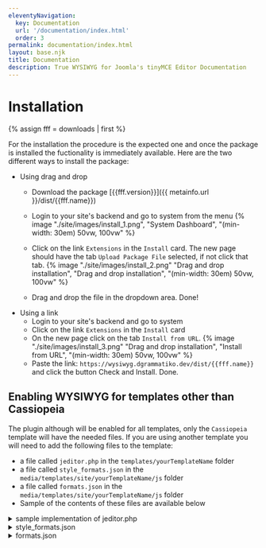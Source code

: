 ```yaml
---
eleventyNavigation:
  key: Documentation
  url: '/documentation/index.html'
  order: 3
permalink: documentation/index.html
layout: base.njk
title: Documentation
description: True WYSIWYG for Joomla's tinyMCE Editor Documentation
---
```


# Installation

{% assign fff = downloads | first %}

For the installation the procedure is the expected one and once the package is installed the fuctionality is immediately available. Here are the two different ways to install the package:
- Using drag and drop
  - Download the package [{{fff.version}}]({{ metainfo.url }}/dist/{{fff.name}})
  - Login to your site's backend and go to system from the menu {% image "./site/images/install_1.png", "System Dashboard", "(min-width: 30em) 50vw, 100vw" %}

  - Click on the link `Extensions` in the `Install` card. The new page should have the tab `Upload Package File` selected, if not click that tab.   {% image "./site/images/install_2.png" "Drag and drop installation", "Drag and drop installation", "(min-width: 30em) 50vw, 100vw" %}

  - Drag and drop the file in the dropdown area. Done!
- Using a link
  - Login to your site's backend and go to system
  - Click on the link `Extensions` in the `Install` card
  - On the new page click on the tab `Install from URL`. {% image "./site/images/install_3.png" "Drag and drop installation", "Install from URL", "(min-width: 30em) 50vw, 100vw" %}
  - Paste the link: 
    `https://wysiwyg.dgrammatiko.dev/dist/{{fff.name}}`
    and click the button Check and Install. Done.

## Enabling WYSIWYG for templates other than Cassiopeia
The plugin although will be enabled for all templates, only the `Cassiopeia` template will have the needed files. If you are using another template you will need to add the following files to the template:
- a file called `jeditor.php` in the `templates/yourTemplateName` folder
- a file called `style_formats.json` in the `media/templates/site/yourTemplateName/js` folder
- a file called `formats.json` in the `media/templates/site/yourTemplateName/js` folder
- Sample of the contents of these files are available below

<details>
<summary>sample implementation of jeditor.php</summary>

### The purpose of the file is to return a response of the pure CSS of the template

```php
<?php
/**
 * @copyright   (C) 2021 Dimitrios Grammatikogiannis
 * @license     GNU General Public License version 2 or later; see LICENSE.txt
 *
 * This endpoint returns ONLY the CSS contents for the template
 */

 defined('_JEXEC') || die;

/** @var Joomla\CMS\Document\HtmlDocument $this */
$this->setMimeEncoding('text/css');
$this->setCharset('utf-8');

$wa = $this->getWebAssetManager();
$mv = $this->getMediaVersion();
$paramsFontScheme = $this->params->get('useFontScheme', false); // Use a font scheme if set in the template style options
$paramsColorName  = $this->params->get('colorName', 'colors_standard'); // Color Theme

if ($paramsFontScheme) {
  if (stripos($paramsFontScheme, 'https://') === 0) {
    $this->getPreloadManager()->preconnect('https://fonts.googleapis.com/', []);
    $this->getPreloadManager()->preconnect('https://fonts.gstatic.com/', []);
    $wa->registerAndUseStyle('fontscheme.current', $paramsFontScheme, [], []);

    if (preg_match_all('/family=([^?:]*):/i', $paramsFontScheme, $matches) > 0) {
      $fontStyles = '--cassiopeia-font-family-body: "' . str_replace('+', ' ', $matches[1][0]) . '", sans-serif;
  --cassiopeia-font-family-headings: "' . str_replace('+', ' ', isset($matches[1][1]) ? $matches[1][1] : $matches[1][0]) . '", sans-serif;
  --cassiopeia-font-weight-normal: 400;
  --cassiopeia-font-weight-headings: 700;';
    }
  } else {
    $fontStyles = '';
    $wa->registerAndUseStyle('fontscheme.current', $paramsFontScheme, ['version' => 'auto'], []);
  }
} else {
  $fontStyles = '';
}

$wa->registerAndUseStyle('theme.' . $paramsColorName, 'global/' . $paramsColorName . '.css')
  ->useStyle('template.cassiopeia.' . ($this->direction === 'rtl' ? 'rtl' : 'ltr'))
  ->useStyle('template.active.language')
  ->registerAndUseStyle('j-editor-css', 'editor.css', [], [])
  ->useStyle('template.user');

// Get the URLs
$templateCSSUri       = $wa->getAsset('style', 'template.cassiopeia.' . ($this->direction === 'rtl' ? 'rtl' : 'ltr'))->getUri();
$templateColorsUri    = $wa->getAsset('style', 'theme.' . $paramsColorName)->getUri();
$activeLanguageCSSUri = $wa->getAsset('style', 'template.active.language')->getUri();
$userCSSUri           = $wa->getAsset('style', 'template.user')->getUri();
$fontsCSSUri          = $wa->assetExists('style', 'fontscheme.current') ? $wa->getAsset('style', 'fontscheme.current')->getUri() : '';
$editorCSSUri         = $wa->assetExists('style', 'j-editor-css') ? $wa->getAsset('style', 'j-editor-css')->getUri() : '';
$templateCSS          = ($templateCSSUri !== '') ? '@import url("' . $templateCSSUri . '?' . $mv . '");' : '';
$templateColorsCSS    = ($templateColorsUri !== '') ? '@import url("' . $templateColorsUri . '?' . $mv . '");' : '';
$activeLanguageCSS    = ($activeLanguageCSSUri !== '') ? '@import url("' . $activeLanguageCSSUri . '?' . $mv . '");' : '';
$userCSS              = ($userCSSUri !== '') ? '@import url("' . $userCSSUri . '?' . $mv . '");' : '';
$fontsCSS             = ($fontsCSSUri !== '') ? '@import url("' . $fontsCSSUri . '?' . $mv . '");' : '';
$editorCSS            = ($editorCSSUri !== '') ? '@import url("' . $editorCSSUri . '?' . $mv . '");' : '';

/* $editorCSS Fallback */
$edCSS = <<<CSS
hr#system-readmore {
  border-bottom: 3px solid #ccc;
  outline: 3px dashed #f00;
  width: 99%;
  margin-left: auto;
  margin-right: auto;
}

span[lang] {
  padding: 2px;
  border: 1px dashed #bbb;
}
span[lang]:after {
  font-size: smaller;
  color: #f00;
  vertical-align: super;
  content: attr(lang);
}

/*
 * For rendering images inserted using the image plugin.
 * Includes image captions using the HTML5 figure element.
 */
figure.image {
  display: inline-block;
  border: 1px solid gray;
  margin: 0 2px 0 1px;
  background: #f5f2f0;
}

figure.align-left {
  float: left;
}

figure.align-right {
  float: right;
}

figure.image img {
  margin: 8px 8px 0 8px;
}

figure.image figcaption {
  margin: 6px 8px 6px 8px;
  text-align: center;
}

/* Basic styles for Table of Contents plugin (toc) */
.mce-toc {
  border: 1px solid gray;
}

.mce-toc h2 {
  margin: 4px;
}

.mce-toc li {
  list-style-type: none;
}
CSS;

$currentEditorCSS = $editorCSS ?: $edCSS;

echo <<<CSS
@charset "UTF-8";
/* Template CSS          */ $templateCSS
/* Template Colours      */ $templateColorsCSS
/* Active Language CSS   */ $activeLanguageCSS
/* User CSS              */ $userCSS
/* Fonts CSS             */ $fontsCSS
/* Styles for the editor */ $currentEditorCSS
/* Inline                */
:root {
  --hue: 214;
  --template-bg-light: #f0f4fb;
  --template-text-dark: #495057;
  --template-text-light: #ffffff;
  --template-link-color: #2a69b8;
  --template-special-color: #001B4C;
  $fontStyles
}
CSS;
```

</details>

<details>
<summary>style_formats.json</summary>

### The purpose of this file is to assign Format names to specific format classes (the file below).

Check the [tinyMCE docs](https://www.tiny.cloud/docs/configure/editor-appearance/#style_formats) for further details.

```json
{
  "0": {
    "title": "Headers",
    "items": {
      "0": {
        "title": "Header 1",
        "format": "h1"
      },
      "1": {
        "title": "Header 2",
        "format": "h2"
      },
      "2": {
        "title": "Header 3",
        "format": "h3"
      },
      "3": {
        "title": "Header 4",
        "format": "h4"
      },
      "4": {
        "title": "Header 5",
        "format": "h5"
      },
      "5": {
        "title": "Header 6",
        "format": "h6"
      }
    }
  },
  "1": {
    "title": "Inline",
    "items": {
      "0": {
        "title": "Bold",
        "icon": "bold",
        "format": "bold"
      },
      "1": {
        "title": "Italic",
        "icon": "italic",
        "format": "italic"
      },
      "2": {
        "title": "Underline",
        "icon": "underline",
        "format": "underline"
      },
      "3": {
        "title": "Strikethrough",
        "icon": "strikethrough",
        "format": "strikethrough"
      },
      "4": {
        "title": "Superscript",
        "icon": "superscript",
        "format": "superscript"
      },
      "5": {
        "title": "Subscript",
        "icon": "subscript",
        "format": "subscript"
      },
      "6": {
        "title": "Code",
        "icon": "code",
        "format": "code"
      }
    }
  },
  "2": {
    "title": "Blocks",
    "items": {
      "0": {
        "title": "paragraph",
        "format": "p"
      },
      "1": {
        "title": "Blockquote",
        "format": "blockquote"
      },
      "2": {
        "title": "Div",
        "format": "div"
      },
      "3": {
        "title": "pre",
        "format": "pre"
      }
    }
  },
  "3": {
    "title": "Alignment",
    "items": {
      "0": {
        "title": "Left",
        "icon": "alignleft",
        "format": "alignleft"
      },
      "1": {
        "title": "Center",
        "icon": "aligncenter",
        "format": "aligncenter"
      },
      "2": {
        "title": "Right",
        "icon": "alignright",
        "format": "alignright"
      },
      "3": {
        "title": "Justify",
        "icon": "alignjustify",
        "format": "alignjustify"
      }
    }
  }
}
```

</details>

<details>
<summary>formats.json</summary>

### The purpose of this file is to assign CSS classes (or inline CSS) to specific formats (the file above).

Check the [tinyMCE docs](https://www.tiny.cloud/docs/configure/content-formatting/#formats) for further details.

```json
{
  "alignleft": {
    "selector": "p,h1,h2,h3,h4,h5,h6,td,th,div,ul,ol,li,table,img",
    "classes": "text-start"
  },
  "aligncenter": {
    "selector": "p,h1,h2,h3,h4,h5,h6,td,th,div,ul,ol,li,table,img",
    "classes": "text-center"
  },
  "alignright": {
    "selector": "p,h1,h2,h3,h4,h5,h6,td,th,div,ul,ol,li,table,img",
    "classes": "text-end"
  },
  "alignjustify": {
    "selector": "p,h1,h2,h3,h4,h5,h6,td,th,div,ul,ol,li,table,img",
    "classes": "text-justify"
  },
  "bold": {
    "inline": "span",
    "classes": "fw-bold"
  },
  "italic": {
    "inline": "span",
    "classes": "fst-italic"
  },
  "underline": {
    "inline": "span",
    "classes": "text-decoration-underline",
    "exact": "true"
  },
  "strikethrough": {
    "inline": "del",
    "classes": "text-decoration-line-through"
  }
}
```

</details>
